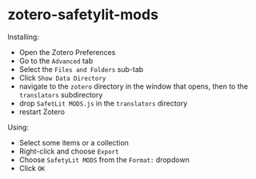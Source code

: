 # zotero-safetylit-mods

Installing:

- Open the Zotero Preferences
- Go to the `Advanced` tab
- Select the `Files and Folders` sub-tab
- Click `Show Data Directory`
- navigate to the `zotero` directory in the window that opens, then to the `translators` subdirectory
- drop `SafetLit MODS.js` in the `translators` directory
- restart Zotero

Using:
- Select some items or a collection
- Right-click and choose `Export`
- Choose `SafetyLit MODS` from the `Format:` dropdown
- Click `OK`
